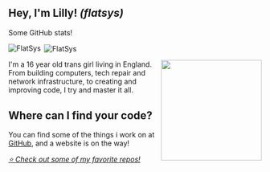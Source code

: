 ## Hey, I'm Lilly! *(flatsys)*

Some GitHub stats!

<p><img align="left" src="https://github-readme-stats.vercel.app/api/top-langs?username=FlatSys&show_icons=true&locale=en&theme=dracula&hide_border=true&layout=compact" alt="FlatSys" /></p>

<p>&nbsp;<img align="center" src="https://github-readme-stats.vercel.app/api?username=FlatSys&show_icons=true&count_private=true&locale=en&theme=dracula&hide_border=true&hide_rank=true&show=prs_merged_percentage&hide=issues" alt="FlatSys" /></p>



<img src="https://cdn.discordapp.com/avatars/761691278130937906/a_8546eb5e1f377563166a80f61bb6ab54.gif?size=1024" align="right" width="200px">
I'm a 16 year old trans girl living in England.
From building computers, tech repair and network infrastructure, to creating and improving code, I try and master it all.

## Where can I find your code?
You can find some of the things i work on at <a target="_blank" href="https://github.com/flatsys">GitHub</a>, and a website is on the way!

<i><a href="https://github.com/flatsys/stars">⭐ Check out some of my favorite repos!</a></i>

<!---
FlatSys/FlatSys is a ✨ special ✨ repository because its `README.md` (this file) appears on your GitHub profile.
You can click the Preview link to take a look at your changes.
--->
